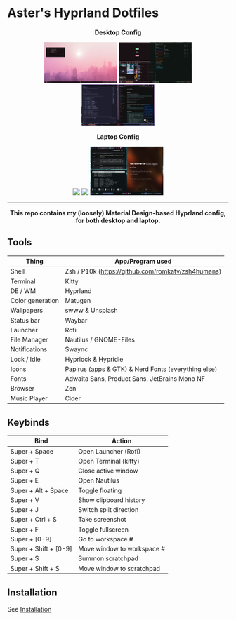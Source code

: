 # Aster's Hyprland Dotfiles

<p align="center"><b>Desktop Config</b></p>
<p align="center">
  <img src="assets/desktopss1.png" width="33%">
  <img src="assets/desktopss3.png" width="33%">
  <img src="assets/desktopss2.png" width="33%">
</p>
<p align="center"><b>Laptop Config</b></p>
<p align="center">
  <img src="assets/laptopss1.png" width="33%">
  <img src="assets/laptopss2.png" width="33%">
  <img src="assets/laptopss3.png" width="33%">
</p>

---
<p align="center"><b>This repo contains my (loosely) Material Design-based Hyprland config, for both desktop and laptop.</b></p>

## Tools
| Thing            | App/Program used                                  |
|------------------|---------------------------------------------------|
| Shell            | Zsh / P10k (https://github.com/romkatv/zsh4humans)|
| Terminal         | Kitty                                             |
| DE / WM          | Hyprland                                          |
| Color generation | Matugen                                           |
| Wallpapers       | swww & Unsplash                                   |
| Status bar       | Waybar                                            |
| Launcher         | Rofi                                              |
| File Manager     | Nautilus / GNOME-Files                            |
| Notifications    | Swaync                                            |
| Lock / Idle      | Hyprlock & Hypridle                               |
| Icons            | Papirus (apps & GTK) & Nerd Fonts (everything else)|
| Fonts            | Adwaita Sans, Product Sans, JetBrains Mono NF     |
| Browser          | Zen                                               |
| Music Player     | Cider                                             |

## Keybinds
| Bind | Action |
|------|--------|
|Super + Space | Open Launcher (Rofi) |
|Super + T | Open Terminal (kitty) |
|Super + Q | Close active window |
|Super + E | Open Nautilus |
|Super + Alt + Space | Toggle floating |
|Super + V | Show clipboard history |
|Super + J | Switch split direction |
|Super + Ctrl + S | Take screenshot |
|Super + F | Toggle fullscreen |
|Super + [0-9] | Go to workspace # |
|Super + Shift + [0-9] | Move window to workspace # |
|Super + S | Summon scratchpad |
|Super + Shift + S | Move window to scratchpad |

## Installation
See [Installation](https://github.com/bmalia/dotfiles/blob/main/INSTALLATION.md)

